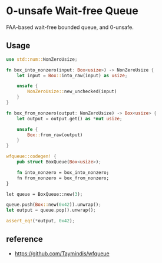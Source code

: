 # 0-unsafe Wait-free Queue

FAA-based wait-free bounded queue, and 0-unsafe.

## Usage

```rust
use std::num::NonZeroUsize;

fn box_into_nonzero(input: Box<usize>) -> NonZeroUsize {
    let input = Box::into_raw(input) as usize;

    unsafe {
        NonZeroUsize::new_unchecked(input)
    }
}

fn box_from_nonzero(output: NonZeroUsize) -> Box<usize> {
    let output = output.get() as *mut usize;

    unsafe {
        Box::from_raw(output)
    }
}

wfqueue::codegen! {
    pub struct BoxQueue(Box<usize>);

    fn into_nonzero = box_into_nonzero;
    fn from_nonzero = box_from_nonzero;
}

let queue = BoxQueue::new(3);

queue.push(Box::new(0x42)).unwrap();
let output = queue.pop().unwrap();

assert_eq!(*output, 0x42);
```

## reference

* https://github.com/Taymindis/wfqueue
